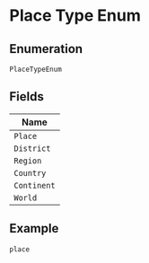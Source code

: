 
# Place Type Enum

## Enumeration

`PlaceTypeEnum`

## Fields

| Name |
|  --- |
| `Place` |
| `District` |
| `Region` |
| `Country` |
| `Continent` |
| `World` |

## Example

```
place
```

